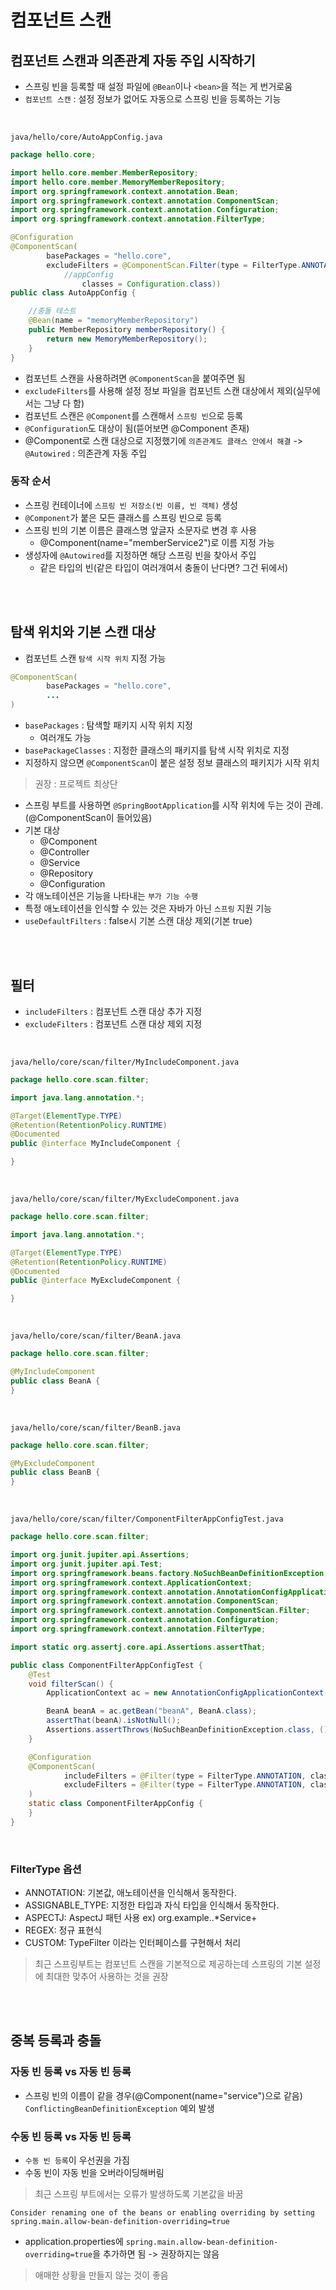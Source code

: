 # 컴포넌트 스캔

## 컴포넌트 스캔과 의존관계 자동 주입 시작하기

- 스프링 빈을 등록할 때 설정 파일에 `@Bean`이나 `<bean>`을 적는 게 번거로움
- `컴포넌트 스캔` : 설정 정보가 없어도 자동으로 스프링 빈을 등록하는 기능

<br/>

`java/hello/core/AutoAppConfig.java`

```java
package hello.core;

import hello.core.member.MemberRepository;
import hello.core.member.MemoryMemberRepository;
import org.springframework.context.annotation.Bean;
import org.springframework.context.annotation.ComponentScan;
import org.springframework.context.annotation.Configuration;
import org.springframework.context.annotation.FilterType;

@Configuration
@ComponentScan(
        basePackages = "hello.core",
        excludeFilters = @ComponentScan.Filter(type = FilterType.ANNOTATION,
			//appConfig
                classes = Configuration.class))
public class AutoAppConfig {

    //충돌 테스트
    @Bean(name = "memoryMemberRepository")
    public MemberRepository memberRepository() {
        return new MemoryMemberRepository();
    }
}
```

- 컴포넌트 스캔을 사용하려면 `@ComponentScan`을 붙여주면 됨
- `excludeFilters`를 사용해 설정 정보 파일을 컴포넌트 스캔 대상에서 제외(실무에서는 그냥 다 함)
- 컴포넌트 스캔은 `@Component`를 스캔해서 `스프링 빈`으로 등록
- `@Configuration`도 대상이 됨(뜯어보면 @Component 존재)
- @Component로 스캔 대상으로 지정했기에 `의존관계도 클래스 안에서 해결`
	-> `@Autowired` : 의존관계 자동 주입

### 동작 순서
- 스프링 컨테이너에 `스프링 빈 저장소(빈 이름, 빈 객체)` 생성
- `@Component`가 붙은 모든 클래스를 스프링 빈으로 등록
- 스프링 빈의 기본 이름은 클래스명 앞글자 소문자로 변경 후 사용
	+ @Component(name="memberService2")로 이름 지정 가능
- 생성자에 `@Autowired`를 지정하면 해당 스프링 빈을 찾아서 주입
	+ 같은 타입의 빈(같은 타입이 여러개여서 충돌이 난다면? 그건 뒤에서)


<br/>
<br/>

## 탐색 위치와 기본 스캔 대상
- 컴포넌트 스캔 `탐색 시작 위치` 지정 가능

```java
@ComponentScan(
        basePackages = "hello.core",
        ...
)
```
- `basePackages` : 탐색할 패키지 시작 위치 지정
	+ 여러개도 가능
- `basePackageClasses` : 지정한 클래스의 패키지를 탐색 시작 위치로 지정
- 지정하지 않으면 `@ComponentScan`이 붙은 설정 정보 클래스의 패키지가 시작 위치
> 권장 : 프로젝트 최상단

- 스프링 부트를 사용하면 `@SpringBootApplication`를 시작 위치에 두는 것이 관례.(@ComponentScan이 들어있음)
- 기본 대상
	+ @Component
	+ @Controller
	+ @Service
	+ @Repository
	+ @Configuration
- 각 애노테이션은 기능을 나타내는 `부가 기능 수행`
- 특정 애노테이션을 인식할 수 있는 것은 자바가 아닌 `스프링` 지원 기능
- `useDefaultFilters` : false시 기본 스캔 대상 제외(기본 true)

<br/>
<br/>

## 필터
- `includeFilters` : 컴포넌트 스캔 대상 추가 지정
- `excludeFilters` : 컴포넌트 스캔 대상 제외 지정


<br/>

`java/hello/core/scan/filter/MyIncludeComponent.java`

```java
package hello.core.scan.filter;

import java.lang.annotation.*;

@Target(ElementType.TYPE)
@Retention(RetentionPolicy.RUNTIME)
@Documented
public @interface MyIncludeComponent {

}
```

<br/>

`java/hello/core/scan/filter/MyExcludeComponent.java`

```java
package hello.core.scan.filter;

import java.lang.annotation.*;

@Target(ElementType.TYPE)
@Retention(RetentionPolicy.RUNTIME)
@Documented
public @interface MyExcludeComponent {

}
```

<br/>

`java/hello/core/scan/filter/BeanA.java`

```java
package hello.core.scan.filter;

@MyIncludeComponent
public class BeanA {
}
```

<br/>

`java/hello/core/scan/filter/BeanB.java`

```java
package hello.core.scan.filter;

@MyExcludeComponent
public class BeanB {
}
```

<br/>


`java/hello/core/scan/filter/ComponentFilterAppConfigTest.java`

```java
package hello.core.scan.filter;

import org.junit.jupiter.api.Assertions;
import org.junit.jupiter.api.Test;
import org.springframework.beans.factory.NoSuchBeanDefinitionException;
import org.springframework.context.ApplicationContext;
import org.springframework.context.annotation.AnnotationConfigApplicationContext;
import org.springframework.context.annotation.ComponentScan;
import org.springframework.context.annotation.ComponentScan.Filter;
import org.springframework.context.annotation.Configuration;
import org.springframework.context.annotation.FilterType;

import static org.assertj.core.api.Assertions.assertThat;

public class ComponentFilterAppConfigTest {
    @Test
    void filterScan() {
        ApplicationContext ac = new AnnotationConfigApplicationContext(ComponentFilterAppConfig.class);

        BeanA beanA = ac.getBean("beanA", BeanA.class);
        assertThat(beanA).isNotNull();
        Assertions.assertThrows(NoSuchBeanDefinitionException.class, () -> ac.getBean("beanB", BeanB.class));
    }

    @Configuration
    @ComponentScan(
            includeFilters = @Filter(type = FilterType.ANNOTATION, classes = MyIncludeComponent.class),
            excludeFilters = @Filter(type = FilterType.ANNOTATION, classes = MyExcludeComponent.class)
    )
    static class ComponentFilterAppConfig {
    }
}
```

<br/>

### FilterType 옵션
- ANNOTATION: 기본값, 애노테이션을 인식해서 동작한다. 
- ASSIGNABLE_TYPE: 지정한 타입과 자식 타입을 인식해서 동작한다. 
- ASPECTJ: AspectJ 패턴 사용
	ex) org.example..*Service+
- REGEX: 정규 표현식
- CUSTOM: TypeFilter 이라는 인터페이스를 구현해서 처리

> 최근 스프링부트는 컴포넌트 스캔을 기본적으로 제공하는데 스프링의 기본 설정에 최대한 맞추어 사용하는 것을 권장

<br/>
<br/>

## 중복 등록과 충돌

### 자동 빈 등록 vs 자동 빈 등록
- 스프링 빈의 이름이 같을 경우(@Component(name="service")으로 같음) `ConflictingBeanDefinitionException` 예외 발생 

### 수동 빈 등록 vs 자동 빈 등록
- `수동 빈 등록`이 우선권을 가짐
- 수동 빈이 자동 빈을 오버라이딩해버림
> 최근 스프링 부트에서는 오류가 발생하도록 기본값을 바꿈

```
Consider renaming one of the beans or enabling overriding by setting
spring.main.allow-bean-definition-overriding=true
```

- application.properties에 `spring.main.allow-bean-definition-overriding=true`을 추가하면 됨 -> 권장하지는 않음
> 애매한 상황을 만들지 않는 것이 좋음














